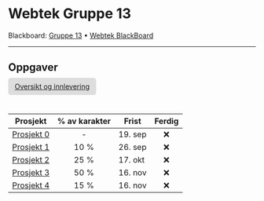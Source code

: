 # Webtek Gruppe 13

Blackboard: [Gruppe 13](https://ntnu.blackboard.com/webapps/blackboard/execute/modulepage/viewGroup?course_id=_43546_1&group_id=_607042_1) • [Webtek BlackBoard](https://ntnu.blackboard.com/webapps/blackboard/execute/modulepage/viewGroup?course_id=_43546_1&group_id=_607042_1)

---

## Oppgaver

<a href="https://ntnu.blackboard.com/webapps/blackboard/content/listContent.jsp?course_id=_43546_1&content_id=_2148021_1&mode=reset" style="padding: 1ch 1.5ch 1ch 1.5ch; border-radius: 0.33rem; background-color: rgba(0, 0, 0, 0.125">Oversikt og innlevering</a>

<br />

| Prosjekt                                                                                                                                               | % av karakter | Frist   | Ferdig |
| ------------------------------------------------------------------------------------------------------------------------------------------------------ | :-----------: | ------- | :----: |
| [Prosjekt 0](https://ntnu.blackboard.com/webapps/blackboard/execute/content/file?cmd=view&content_id=_2148469_1&course_id=_43546_1&launch_in_new=true) |       -       | 19. sep |   ❌   |
| [Prosjekt 1](https://ntnu.blackboard.com/bbcswebdav/pid-2148470-dt-content-rid-62275830_1/xid-62275830_1)                                              |     10 %      | 26. sep |   ❌   |
| [Prosjekt 2](https://ntnu.blackboard.com/bbcswebdav/pid-2148471-dt-content-rid-62275831_1/xid-62275831_1)                                              |     25 %      | 17. okt |   ❌   |
| [Prosjekt 3](https://ntnu.blackboard.com/bbcswebdav/pid-2148647-dt-content-rid-62357212_1/xid-62357212_1)                                              |     50 %      | 16. nov |   ❌   |
| [Prosjekt 4](https://ntnu.blackboard.com/bbcswebdav/pid-2148648-dt-content-rid-62357213_1/xid-62357213_1)                                              |     15 %      | 16. nov |   ❌   |

